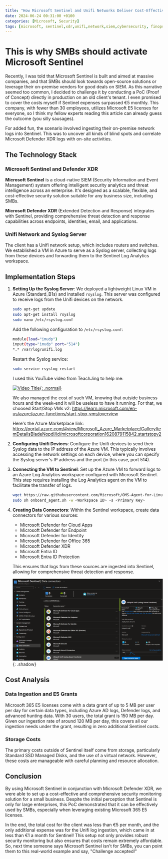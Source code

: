 ```yaml
---
title: "How Microsoft Sentinel and Unifi Networks Deliver Cost-Effective Solutions for SMBs [PoC]"
date: 2024-06-24 00:31:00 +0100
categories: [Microsoft, Security] 
tags: [microsoft, sentinel,xdr,unifi,network,siem,cybersecurity, finops]
---
```


# This is why SMBs should activate Microsoft Sentinel

Recently, I was told that Microsoft Sentinel is built and aimed at massive companies, and that SMBs should look towards open-source solutions or leverage their on-premise vendors for good deals on SIEM. As this narrative seemed too common, I decided to challenge it by conducting a PoC (Proof of Concept) directly in production on an old client's tenant. I even promised to cover the costs myself if Sentinel expenses surpassed €5 monthly. This company, with fewer than 30 employees, utilizes Microsoft E5 licenses for everyone, so I think my fellow experts reading this article can already guess the outcome (you silly sausages).

For added fun, the scenario involved ingesting their on-premise network logs into Sentinel. This was to uncover all kinds of blind spots and correlate Microsoft Defender XDR logs with on-site activities.

## The Technology Stack

### Microsoft Sentinel and Defender XDR

**Microsoft Sentinel** is a cloud-native SIEM (Security Information and Event Management) system offering intelligent security analytics and threat intelligence across an enterprise. It's designed as a scalable, flexible, and cost-effective security solution suitable for any business size, including SMBs.

**Microsoft Defender XDR** (Extended Detection and Response) integrates with Sentinel, providing comprehensive threat detection and response capabilities across endpoints, identities, email, and applications.

### Unifi Network and Syslog Server

The client has a Unifi network setup, which includes routers and switches. We established a VM in Azure to serve as a Syslog server, collecting logs from these devices and forwarding them to the Sentinel Log Analytics workspace.

## Implementation Steps

1. **Setting Up the Syslog Server**: 
   We deployed a lightweight Linux VM in Azure (Standard_B1s) and installed `rsyslog`. This server was configured to receive logs from the Unifi devices on the network.

    ```bash
   sudo apt-get update
   sudo apt-get install rsyslog
   sudo nano /etc/rsyslog.conf
    ```

    Add the following configuration to `/etc/rsyslog.conf`:
    ```bash
   module(load="imudp")
   input(type="imudp" port="514")
   *.* /var/log/unifi.log
    ```
   
   Restart the Syslog service:
    ```bash
   sudo service rsyslog restart
    ```

    I used this YouTube video from TeachJing to help me:

    [![Video Title](https://img.youtube.com/vi/V_iWTcAOQb4/0.jpg){: .normal}](https://www.youtube.com/watch?v=V_iWTcAOQb4 "Microsoft Sentinel & Unifi")

   We also managed the cost of such VM, knowing that outside business hours and the week-end it will be useless to have it running. 
   For that, we choosed Start/Stop VMs v2: https://learn.microsoft.com/en-us/azure/azure-functions/start-stop-vms/overview 

   Here's the Azure Marketplace link: https://portal.azure.com/#view/Microsoft_Azure_Marketplace/GalleryItemDetailsBladeNopdl/id/microsoftcorporation1620879115842.startstopv2


2. **Configuring Unifi Devices**:
   Configure the Unifi devices to send their Syslog data to the IP address of the Azure VM. This typically involves accessing the network settings on each device, where you can specify the Syslog server's IP address and the port (in this case, port 514).

3. **Connecting the VM to Sentinel**:
   Set up the Azure VM to forward logs to an Azure Log Analytics workspace configured with Microsoft Sentinel. This step requires installing the Log Analytics agent on the VM to facilitate the transfer of logs.

   ```bash
   wget https://raw.githubusercontent.com/Microsoft/OMS-Agent-for-Linux/master/installer/scripts/onboard_agent.sh
   sudo sh onboard_agent.sh -w <Workspace ID> -s <Primary Key>
   ```

4. **Creating Data Connectors**:
   Within the Sentinel workspace, create data connectors for various sources:
   - Microsoft Defender for Cloud Apps
   - Microsoft Defender for Endpoint
   - Microsoft Defender for Identity
   - Microsoft Defender for Office 365
   - Microsoft Defender XDR
   - Microsoft Entra ID
   - Microsoft Entra ID Protection

   This ensures that logs from these sources are ingested into Sentinel, allowing for comprehensive threat detection and response.

   ![Desktop View](/assets/img/Microsoft_Sentinel_UniFi_data_connector.png){: .shadow}

## Cost Analysis

### Data Ingestion and E5 Grants
Microsoft 365 E5 licenses come with a data grant of up to 5 MB per user per day for certain data types, including Azure AD logs, Defender logs, and advanced hunting data. With 30 users, the total grant is 150 MB per day. Given our ingestion rate of around 120 MB per day, this covers all our ingestion needs under the grant, resulting in zero additional Sentinel costs.

### Storage Costs
The primary costs outside of Sentinel itself come from storage, particularly Standard SSD Managed Disks, and the use of a virtual network. However, these costs are manageable with careful planning and resource allocation.

## Conclusion

By using Microsoft Sentinel in conjunction with Microsoft Defender XDR, we were able to set up a cost-effective and comprehensive security monitoring solution for a small business. Despite the initial perception that Sentinel is only for large enterprises, this PoC demonstrated that it can be effectively used by SMBs, especially when leveraging existing Microsoft 365 E5 licenses.

In the end, the total cost for the client was less than €5 per month, and the only additional expense was for the Unifi log ingestion, which came in at less than €1 a month for Sentinel! This setup not only provides robust security monitoring but also ensures that costs remain extremely affordable. So, next time someone says Microsoft Sentinel isn't for SMBs, you can point them to this real-world example and say, "Challenge accepted!"


